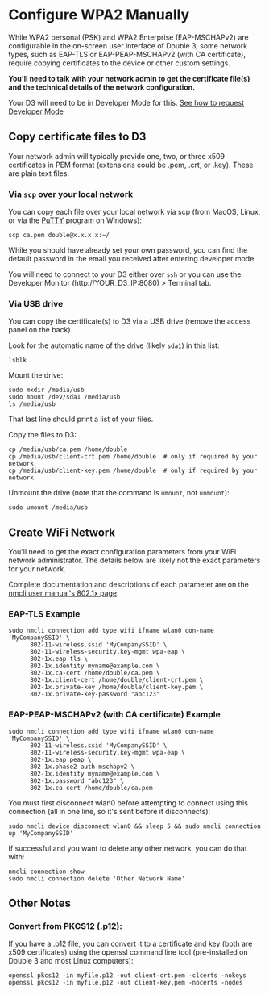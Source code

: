 # Configure WPA2 Manually

While WPA2 personal (PSK) and WPA2 Enterprise (EAP-MSCHAPv2) are configurable in the on-screen user interface of Double 3, some network types, such as EAP-TLS or EAP-PEAP-MSCHAPv2 (with CA certificate), require copying certificates to the device or other custom settings.

__You'll need to talk with your network admin to get the certificate file(s) and the technical details of the network configuration.__

Your D3 will need to be in Developer Mode for this. [See how to request Developer Mode](Developer%20Mode.md)

## Copy certificate files to D3

Your network admin will typically provide one, two, or three x509 certificates in PEM format (extensions could be .pem, .crt, or .key). These are plain text files. 

### Via `scp` over your local network

You can copy each file over your local network via scp (from MacOS, Linux, or via the [PuTTY](https://www.putty.org/) program on Windows):

    scp ca.pem double@x.x.x.x:~/

While you should have already set your own password, you can find the default password in the email you received after entering developer mode.

You will need to connect to your D3 either over `ssh` or you can use the Developer Monitor (http://YOUR_D3_IP:8080) > Terminal tab.

### Via USB drive

You can copy the certificate(s) to D3 via a USB drive (remove the access panel on the back).

Look for the automatic name of the drive (likely `sda1`) in this list:

    lsblk

Mount the drive:

    sudo mkdir /media/usb
    sudo mount /dev/sda1 /media/usb
    ls /media/usb

That last line should print a list of your files.

Copy the files to D3:

    cp /media/usb/ca.pem /home/double
    cp /media/usb/client-crt.pem /home/double  # only if required by your network
    cp /media/usb/client-key.pem /home/double  # only if required by your network

Unmount the drive (note that the command is `umount`, not `unmount`):

    sudo umount /media/usb

## Create WiFi Network

You'll need to get the exact configuration parameters from your WiFi network administrator. The details below are likely not the exact parameters for your network. 

Complete documentation and descriptions of each parameter are on the [nmcli user manual's 802.1x page](https://developer.gnome.org/NetworkManager/stable/settings-802-1x.html).

### EAP-TLS Example

    sudo nmcli connection add type wifi ifname wlan0 con-name 'MyCompanySSID' \
          802-11-wireless.ssid 'MyCompanySSID' \
          802-11-wireless-security.key-mgmt wpa-eap \
          802-1x.eap tls \
          802-1x.identity myname@example.com \
          802-1x.ca-cert /home/double/ca.pem \
          802-1x.client-cert /home/double/client-crt.pem \
          802-1x.private-key /home/double/client-key.pem \
          802-1x.private-key-password "abc123"

### EAP-PEAP-MSCHAPv2 (with CA certificate) Example

    sudo nmcli connection add type wifi ifname wlan0 con-name 'MyCompanySSID' \
          802-11-wireless.ssid 'MyCompanySSID' \
          802-11-wireless-security.key-mgmt wpa-eap \
          802-1x.eap peap \
          802-1x.phase2-auth mschapv2 \
          802-1x.identity myname@example.com \
          802-1x.password "abc123" \
          802-1x.ca-cert /home/double/ca.pem

You must first disconnect wlan0 before attempting to connect using this connection (all in one line, so it's sent before it disconnects):

    sudo nmcli device disconnect wlan0 && sleep 5 && sudo nmcli connection up 'MyCompanySSID'

If successful and you want to delete any other network, you can do that with:

    nmcli connection show
    sudo nmcli connection delete 'Other Network Name'

## Other Notes

### Convert from PKCS12 (.p12):

If you have a .p12 file, you can convert it to a certificate and key (both are x509 certificates) using the openssl command line tool (pre-installed on Double 3 and most Linux computers):

    openssl pkcs12 -in myfile.p12 -out client-crt.pem -clcerts -nokeys
    openssl pkcs12 -in myfile.p12 -out client-key.pem -nocerts -nodes
